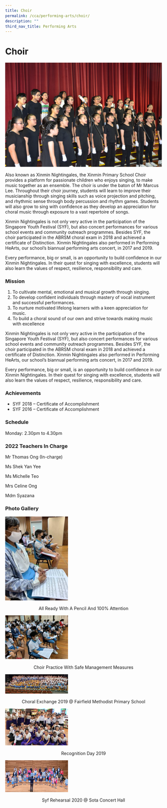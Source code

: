 ```yaml
---
title: Choir
permalink: /cca/performing-arts/choir/
description: ""
third_nav_title: Performing Arts
---
```

# **Choir**

![](/images/Choir.jpg)

Also known as Xinmin Nightingales, the Xinmin Primary School Choir provides a platform for passionate children who enjoys singing, to make music together as an ensemble. The choir is under the baton of Mr Marcus Lee. Throughout their choir journey, students will learn to improve their musicianship through singing skills such as voice projection and pitching, and rhythmic sense through body percussion and rhythm games. Students will also grow to sing with confidence as they develop an appreciation for choral music through exposure to a vast repertoire of songs.

Xinmin Nightingales is not only very active in the participation of the Singapore Youth Festival (SYF), but also concert performances for various school events and community outreach programmes. Besides SYF, the choir participated in the ABRSM choral exam in 2018 and achieved a certificate of Distinction. Xinmin Nightingales also performed in Performing HeArts, our school’s biannual performing arts concert, in 2017 and 2019.

Every performance, big or small, is an opportunity to build confidence in our Xinmin Nightingales. In their quest for singing with excellence, students will also learn the values of respect, resilience, responsibility and care.

### Mission  
1) To cultivate mental, emotional and musical growth through singing.  
2) To develop confident individuals through mastery of vocal instrument and successful performances.  
3) To nurture motivated lifelong learners with a keen appreciation for music.  
4) To build a choral sound of our own and strive towards making music with excellence

Xinmin Nightingales is not only very active in the participation of the Singapore Youth Festival (SYF), but also concert performances for various school events and community outreach programmes. Besides SYF, the choir participated in the ABRSM choral exam in 2018 and achieved a certificate of Distinction. Xinmin Nightingales also performed in Performing HeArts, our school’s biannual performing arts concert, in 2017 and 2019.

Every performance, big or small, is an opportunity to build confidence in our Xinmin Nightingales. In their quest for singing with excellence, students will also learn the values of respect, resilience, responsibility and care.

### Achievements

* SYF 2018 – Certificate of Accomplishment
* SYF 2016 – Certificate of Accomplishment

### Schedule

Monday: 2.30pm to 4.30pm

### 2022 Teachers In Charge

Mr Thomas Ong (In-charge)

Ms Shek Yan Yee

Ms Michelle Teo

Mrs Celine Ong

Mdm Syazana

### Photo Gallery

<img src="/images/All-ready-with-a-pencil-and-100-attention-225x300%20(1).jpg" 
     style="width:40%">
<center>All Ready With A Pencil And 100% Attention</center>

<img src="images/Choir-Practice-with-Safe-Management-Measures-300x210.jpg" 
     style="width:40%">
<center>Choir Practice With Safe Management Measures</center>

<img src="/images/Choral-Exchange-2019-@-Fairfield-Methodist-Primary-School-300x92%20(1).jpg" 
     style="width:40%">
<center>Choral Exchange 2019 @ Fairfield Methodist Primary School</center>

<img src="/images/Recognition-Day-2019-300x176%20(1).jpg" 
     style="width:40%">
<center>Recognition Day 2019</center>

<img src="/images/SYF-Rehearsal-2020-@-SOTA-Concert-Hall.png" 
     style="width:40%">
<center>Syf Rehearsal 2020 @ Sota Concert Hall</center>